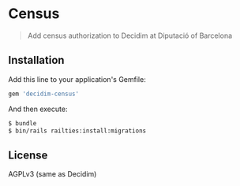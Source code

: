 # Census

> Add census authorization to Decidim at Diputació of Barcelona

## Installation

Add this line to your application's Gemfile:

```ruby
gem 'decidim-census'
```

And then execute:

```bash
$ bundle
$ bin/rails railties:install:migrations
```

## License

AGPLv3 (same as Decidim)